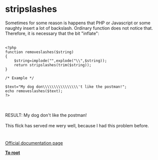 # stripslashes



Sometimes for some reason is happens that PHP or Javascript or some naughty insert a lot of  backslash. Ordinary function does not notice that. Therefore, it is necessary that the bit "inflate":<br><br>

```
<?php
function removeslashes($string)
{
    $string=implode("",explode("\\",$string));
    return stripslashes(trim($string));
}

/* Example */

$text="My dog don\\\\\\\\\\\\\\\\'t like the postman!";
echo removeslashes($text);
?>
```
<br><br>RESULT: My dog don&apos;t like the postman!<br><br>This flick has served me wery well, because I had this problem before.  

#

[Official documentation page](https://www.php.net/manual/en/function.stripslashes.php)

**[To root](/README.md)**